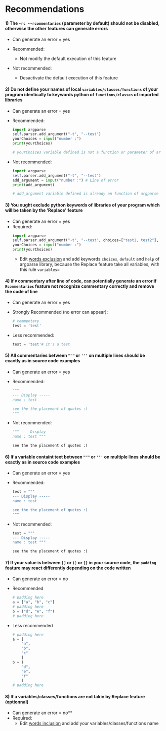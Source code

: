 # Recommendations

#### 1) The `-rc --rcommentaries` (parameter by default) should not be disabled, otherwise the other features can generate errors
- Can generate an error = yes
- Recommended:
    - Not modify the default execution of this feature

- Not recommended:
    - Desactivate the default execution of this feature

#### 2) Do not define your names of local `variables/classes/functions` of your program identically to keywords python of `functions/classes` of imported libraries
- Can generate an error = yes
- Recommended:
    ```python
    import argparse
    self.parser.add_argument("-t", "--test")
    yourChoices = input("number :")
    print(yourChoices)

    # yourChoices variable defined is not a function or parameter of argparse library :)
    ```

- Not recommended:
    ```python
    import argparse
    self.parser.add_argument("-t", "--test")
    add_argument = input("number :") # Line of error
    print(add_argument)

    # add_argument variable defined is already an function of argparse library :(
    ```

#### 3) You ought exclude python keywords of libraries of your program which will be taken by the 'Replace' feature 
- Can generate an error = yes
- Required:
    ```python
    import argparse
    self.parser.add_argument("-t", "--test", choices=["test1, test2"], default="test1", help="this is a test !")
    yourChoices = input("number :")
    print(yourChoices)
    ```
    - Edit [words exclusion](../../intensio/exclude/python/exclude_python_words.txt) and add keywords `choices`, `default` and `help` of argparse library, because the Replace feature take all variables, with this rule `variables=`

#### 4) If `#` commentary after line of code, can potentially generate an error if `Rcommentaries` feature not recognize commentary correctly and remove the code of line
- Can generate an error = yes
- Strongly Recommended (no error can appear):
    ```python
    # commentary
    test = 'test'
    ```

- Less recommended:
    ```python
    test = 'test'# it's a test
    ```

#### 5) All commentaries between `"""` or `'''` on multiple lines should be exactly as in source code examples
- Can generate an error = yes
- Recommended:
    ```python
    """
    --- Display -----
    name : test

    see the the placement of quotes :)
    """
    ```

- Not recommended:
    ```python
    """ --- Display -----
    name : test """

    see the the placement of quotes :(
    ```

#### 6) If a variable containt text between `"""` or `'''` on multiple lines should be exactly as in source code examples
- Can generate an error = yes
- Recommended:
    ```python
    test = """
    --- Display -----
    name : test

    see the the placement of quotes :)
    """
    ```
    
- Not recommended:
    ```python
    test = """
    --- Display -----
    name : test """

    see the the placement of quotes :(
    ```
    
#### 7) If your value is between `[]` or `()` or `{}` in your source code, the `padding` feature may react differently depending on the code written
- Can generate an error = no
- Recommended
    ```python
    # padding here
    a = ["a", "b", "c"]
    # padding here
    b = ("d", "e", "f")
    # padding here
    ```

- Less recommended
    ```python
    # padding here
    a = [
        "a", 
        "b", 
        "c"
        ]
    b = (
        "d", 
        "e", 
        "f"
        )
    # padding here
    ```
    
#### 8) If a variables/classes/functions are not takin by Replace feature (optionnal)
- Can generate an error = no**
- Required:
    - Edit [words inclusion](../../intensio/include/python/include_python_words.txt) and add your variables/classes/functions name
    ```
